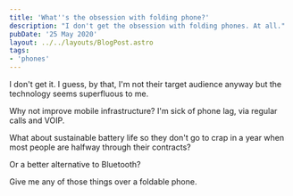 ```yaml
---
title: 'What''s the obsession with folding phone?'
description: "I don't get the obsession with folding phones. At all."
pubDate: '25 May 2020'
layout: ../../layouts/BlogPost.astro
tags:
- 'phones'
---
```


I don't get it. I guess, by that, I'm not their target audience anyway but the technology seems superfluous to me.

Why not improve mobile infrastructure? I'm sick of phone lag, via regular calls and VOIP.

What about sustainable battery life so they don't go to crap in a year when most people are halfway through their contracts?

Or a better alternative to Bluetooth?

Give me any of those things over a foldable phone.